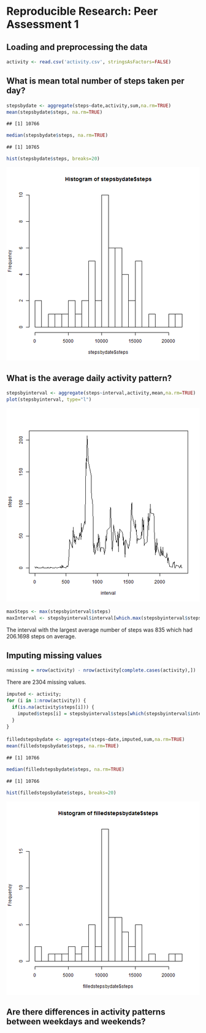 Reproducible Research: Peer Assessment 1
=========================================

## Loading and preprocessing the data


```r
activity <- read.csv('activity.csv', stringsAsFactors=FALSE)
```

## What is mean total number of steps taken per day?

```r
stepsbydate <- aggregate(steps~date,activity,sum,na.rm=TRUE)
mean(stepsbydate$steps, na.rm=TRUE)
```

```
## [1] 10766
```

```r
median(stepsbydate$steps, na.rm=TRUE)
```

```
## [1] 10765
```

```r
hist(stepsbydate$steps, breaks=20)
```

![plot of chunk unnamed-chunk-2](figure/unnamed-chunk-2.png) 


## What is the average daily activity pattern?

```r
stepsbyinterval <- aggregate(steps~interval,activity,mean,na.rm=TRUE)
plot(stepsbyinterval, type="l")
```

![plot of chunk unnamed-chunk-3](figure/unnamed-chunk-3.png) 

```r
maxSteps <- max(stepsbyinterval$steps)
maxInterval <- stepsbyinterval$interval[which.max(stepsbyinterval$steps)]
```
The interval with the largest average number of steps was 835 which had 206.1698 steps on average.

## Imputing missing values

```r
nmissing = nrow(activity) - nrow(activity[complete.cases(activity),])
```
There are 2304 missing values.

```r
imputed <- activity;
for (i in 1:nrow(activity)) {
  if(is.na(activity$steps[i])) {
    imputed$steps[i] = stepsbyinterval$steps[which(stepsbyinterval$interval == activity$interval[i])]
  }
}

filledstepsbydate <- aggregate(steps~date,imputed,sum,na.rm=TRUE)
mean(filledstepsbydate$steps, na.rm=TRUE)
```

```
## [1] 10766
```

```r
median(filledstepsbydate$steps, na.rm=TRUE)
```

```
## [1] 10766
```

```r
hist(filledstepsbydate$steps, breaks=20)
```

![plot of chunk unnamed-chunk-5](figure/unnamed-chunk-5.png) 


## Are there differences in activity patterns between weekdays and weekends?

